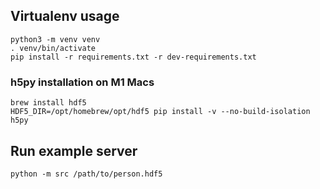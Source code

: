 ## Virtualenv usage

```
python3 -m venv venv
. venv/bin/activate
pip install -r requirements.txt -r dev-requirements.txt
```

### h5py installation on M1 Macs
```
brew install hdf5
HDF5_DIR=/opt/homebrew/opt/hdf5 pip install -v --no-build-isolation h5py
```

## Run example server

```
python -m src /path/to/person.hdf5
```
